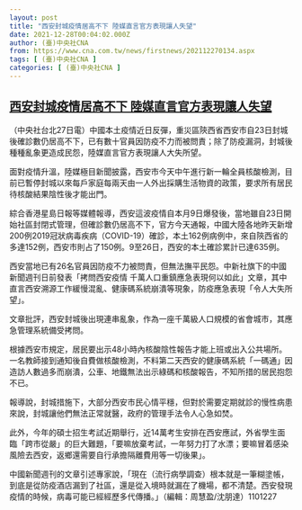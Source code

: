 ```yaml
---
layout: post
title: "西安封城疫情居高不下 陸媒直言官方表現讓人失望"
date: 2021-12-28T00:04:02.000Z
author: (臺)中央社CNA
from: https://www.cna.com.tw/news/firstnews/202112270134.aspx
tags: [ (臺)中央社CNA ]
categories: [ (臺)中央社CNA ]
---
```

<!--1640649842000-->
[西安封城疫情居高不下 陸媒直言官方表現讓人失望](https://www.cna.com.tw/news/firstnews/202112270134.aspx)
------

<div>
<div></div><div><p>（中央社台北27日電）中國本土疫情近日反彈，重災區陝西省西安市自23日封城後確診數仍居高不下，已有數十官員因防疫不力而被問責；除了防疫漏洞，封城後種種亂象更造成民怨，陸媒直言官方表現讓人大失所望。</p><p>面對疫情升溫，陸媒極目新聞披露，西安市今天中午進行新一輪全員核酸檢測，目前已暫停封城以來每戶家庭每兩天由一人外出採購生活物資的政策，要求所有居民待核酸結果陰性後才能出門。</p><p>綜合香港星島日報等媒體報導，西安這波疫情自本月9日爆發後，當地雖自23日開始社區封閉式管理，但確診數仍居高不下，官方今天通報，中國大陸各地昨天新增200例2019冠狀病毒疾病（COVID-19）確診，本土162例病例中，來自陝西省的多達152例，西安市則占了150例。9至26日，西安的本土確診累計已達635例。</p><p>西安當地已有26名官員因防疫不力被問責，但無法撫平民怨。中新社旗下的中國新聞週刊日前發表「拷問西安疫情 千萬人口重鎮應急表現何以如此」文章，其中直言西安溯源工作緩慢混亂、健康碼系統崩潰等現象，防疫應急表現「令人大失所望」。</p><p>文章批評，西安封城後出現連串亂象，作為一座千萬級人口規模的省會城市，其應急管理系統備受拷問。</p><p>根據西安市規定，居民要出示48小時內核酸陰性報告才能上班或出入公共場所。一名教師接到通知後自費做核酸檢測，不料第二天西安的健康碼系統「一碼通」因造訪人數過多而崩潰，公車、地鐵無法出示綠碼和核酸報告，不知所措的居民抱怨不已。</p><p>報導說，封城措施下，大部分西安市民心情平穩，但對於需要定期就診的慢性病患來說，封城讓他們無法正常就醫，政府的管理手法令人心急如焚。</p><p>此外，今年的碩士招生考試近期舉行，近14萬考生安排在西安應試，外省學生面臨「跨市從嚴」的巨大難題，「要嘛放棄考試，一年努力打了水漂；要嘛冒着感染風險去西安，返鄉還需要自行承擔隔離費用等一切後果」。</p><p>中國新聞週刊的文章引述專家說，「現在（流行病學調查）根本就是一筆糊塗帳，到底是從防疫酒店漏到了社區，還是從入境時就漏在了機場，都不清楚。西安發現疫情的時候，病毒可能已經經歷多代傳播。」（編輯：周慧盈/沈朋達）1101227</p></div>
</div>
